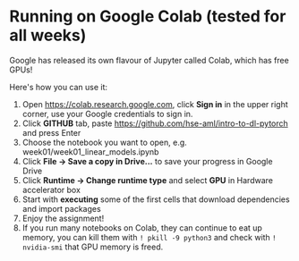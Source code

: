 # Running on Google Colab (tested for all weeks)
Google has released its own flavour of Jupyter called Colab, which has free GPUs!

Here's how you can use it:
1. Open https://colab.research.google.com, click **Sign in** in the upper right corner, use your Google credentials to sign in.
2. Click **GITHUB** tab, paste https://github.com/hse-aml/intro-to-dl-pytorch and press Enter
3. Choose the notebook you want to open, e.g. week01/week01_linear_models.ipynb
4. Click **File -> Save a copy in Drive...** to save your progress in Google Drive
5. Click **Runtime -> Change runtime type** and select **GPU** in Hardware accelerator box
6. Start with **executing** some of the first cells that download dependencies and import packages
7. Enjoy the assignment!
8. If you run many notebooks on Colab, they can continue to eat up memory,
you can kill them with `! pkill -9 python3` and check with `! nvidia-smi` that GPU memory is freed.
